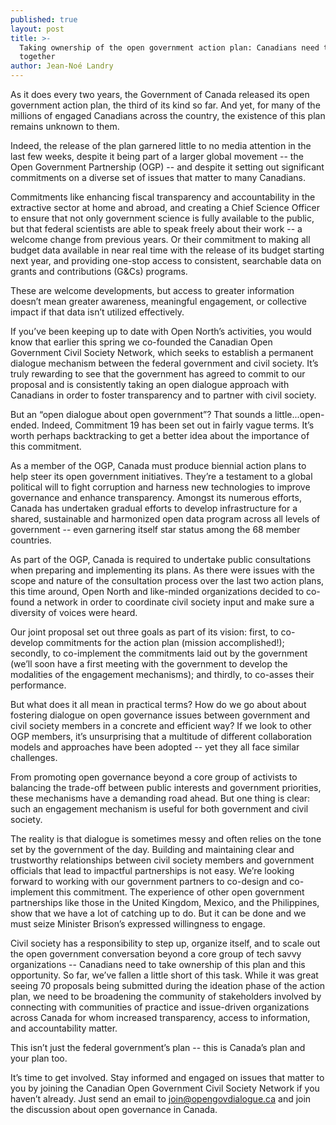 ```yaml
---
published: true
layout: post
title: >-
  Taking ownership of the open government action plan: Canadians need to work
  together
author: Jean-Noé Landry
---
```

As it does every two years, the Government of Canada released its open government action plan, the third of its kind so far. And yet, for many of the millions of engaged Canadians across the country, the existence of this plan remains unknown to them.

Indeed, the release of the plan garnered little to no media attention in the last few weeks, despite it being part of a larger global movement -- the Open Government Partnership (OGP) -- and despite it setting out significant commitments on a diverse set of issues that matter to many Canadians.

Commitments like enhancing fiscal transparency and accountability in the extractive sector at home and abroad, and creating a Chief Science Officer to ensure that not only government science is fully available to the public, but that federal scientists are able to speak freely about their work -- a welcome change from previous years. Or their commitment to making all budget data available in near real time with the release of its budget starting next year, and providing one-stop access to consistent, searchable data on grants and contributions (G&Cs) programs.

These are welcome developments, but access to greater information doesn’t mean greater awareness, meaningful engagement, or collective impact if that data isn’t utilized effectively. 

If you’ve been keeping up to date with Open North’s activities, you would know that earlier this spring we co-founded the Canadian Open Government Civil Society Network, which seeks to establish a permanent dialogue mechanism between the federal government and civil society. It’s truly rewarding to see that the government has agreed to commit to our proposal and is consistently taking an open dialogue approach with Canadians in order to foster transparency and to partner with civil society.

But an “open dialogue about open government”? That sounds a little...open-ended. Indeed, Commitment 19 has been set out in fairly vague terms. It’s worth perhaps backtracking to get a better idea about the importance of this commitment.

As a member of the OGP, Canada must produce biennial action plans to help steer its open government initiatives. They’re a testament to a global political will to fight corruption and harness new technologies to improve governance and enhance transparency. Amongst its numerous efforts, Canada has undertaken gradual efforts to develop infrastructure for a shared, sustainable and harmonized open data program across all levels of government -- even garnering itself star status among the 68 member countries. 

As part of the OGP, Canada is required to undertake public consultations when preparing and implementing its plans. As there were issues with the scope and nature of the consultation process over the last two action plans, this time around, Open North and like-minded organizations decided to co-found a network in order to coordinate civil society input and make sure a diversity of voices were heard.

Our joint proposal set out three goals as part of its vision: first, to co-develop commitments for the action plan (mission accomplished!); secondly, to co-implement the commitments laid out by the government (we’ll soon have a first meeting with the government to develop the modalities of the engagement mechanisms); and thirdly, to co-asses their performance. 

But what does it all mean in practical terms? How do we go about about fostering dialogue on open governance issues between government and civil society members in a concrete and efficient way? If we look to other OGP members, it’s unsurprising that a multitude of different collaboration models and approaches have been adopted -- yet they all face similar challenges. 

From promoting open governance beyond a core group of activists to balancing the trade-off between public interests and government priorities, these mechanisms have a demanding road ahead. But one thing is clear: such an engagement mechanism is useful for both government and civil society. 

The reality is that dialogue is sometimes messy and often relies on the tone set by the government of the day. Building and maintaining clear and trustworthy relationships between civil society members and government officials that lead to impactful partnerships is not easy. We’re looking forward to working with our government partners to co-design and co-implement this commitment. The experience of other open government partnerships like those in the United Kingdom, Mexico, and the Philippines, show that we have a lot of catching up to do. But it can be done and we must seize Minister Brison’s expressed willingness to engage. 

Civil society has a responsibility to step up, organize itself, and to scale out the open government conversation beyond a core group of tech savvy organizations -- Canadians need to take ownership of this plan and this opportunity. So far, we’ve fallen a little short of this task. While it was great seeing 70 proposals being submitted during the ideation phase of the action plan, we need to be broadening the community of stakeholders involved by connecting with communities of practice and issue-driven organizations across Canada for whom increased transparency, access to information, and accountability matter. 

This isn’t just the federal government’s plan -- this is Canada’s plan and your plan too.

It’s time to get involved. Stay informed and engaged on issues that matter to you by joining the Canadian Open Government Civil Society Network if you haven’t already. Just send an email to join@opengovdialogue.ca and join the discussion about open governance in Canada.